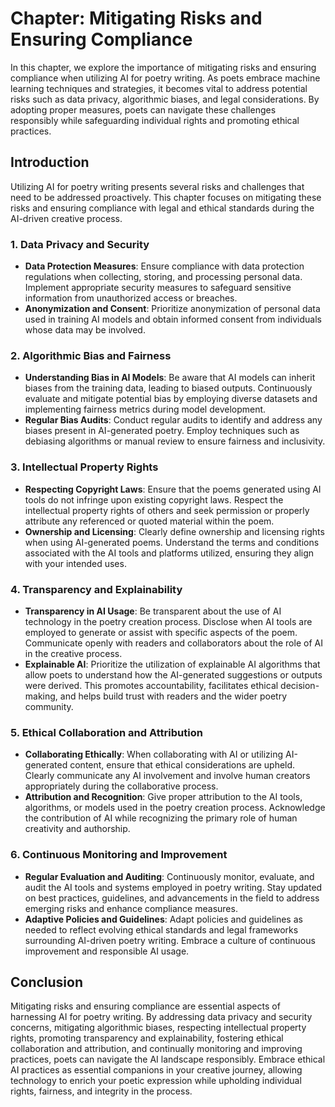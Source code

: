 Chapter: Mitigating Risks and Ensuring Compliance
=================================================

In this chapter, we explore the importance of mitigating risks and ensuring compliance when utilizing AI for poetry writing. As poets embrace machine learning techniques and strategies, it becomes vital to address potential risks such as data privacy, algorithmic biases, and legal considerations. By adopting proper measures, poets can navigate these challenges responsibly while safeguarding individual rights and promoting ethical practices.

Introduction
------------

Utilizing AI for poetry writing presents several risks and challenges that need to be addressed proactively. This chapter focuses on mitigating these risks and ensuring compliance with legal and ethical standards during the AI-driven creative process.

### 1. Data Privacy and Security

* **Data Protection Measures**: Ensure compliance with data protection regulations when collecting, storing, and processing personal data. Implement appropriate security measures to safeguard sensitive information from unauthorized access or breaches.
* **Anonymization and Consent**: Prioritize anonymization of personal data used in training AI models and obtain informed consent from individuals whose data may be involved.

### 2. Algorithmic Bias and Fairness

* **Understanding Bias in AI Models**: Be aware that AI models can inherit biases from the training data, leading to biased outputs. Continuously evaluate and mitigate potential bias by employing diverse datasets and implementing fairness metrics during model development.
* **Regular Bias Audits**: Conduct regular audits to identify and address any biases present in AI-generated poetry. Employ techniques such as debiasing algorithms or manual review to ensure fairness and inclusivity.

### 3. Intellectual Property Rights

* **Respecting Copyright Laws**: Ensure that the poems generated using AI tools do not infringe upon existing copyright laws. Respect the intellectual property rights of others and seek permission or properly attribute any referenced or quoted material within the poem.
* **Ownership and Licensing**: Clearly define ownership and licensing rights when using AI-generated poems. Understand the terms and conditions associated with the AI tools and platforms utilized, ensuring they align with your intended uses.

### 4. Transparency and Explainability

* **Transparency in AI Usage**: Be transparent about the use of AI technology in the poetry creation process. Disclose when AI tools are employed to generate or assist with specific aspects of the poem. Communicate openly with readers and collaborators about the role of AI in the creative process.
* **Explainable AI**: Prioritize the utilization of explainable AI algorithms that allow poets to understand how the AI-generated suggestions or outputs were derived. This promotes accountability, facilitates ethical decision-making, and helps build trust with readers and the wider poetry community.

### 5. Ethical Collaboration and Attribution

* **Collaborating Ethically**: When collaborating with AI or utilizing AI-generated content, ensure that ethical considerations are upheld. Clearly communicate any AI involvement and involve human creators appropriately during the collaborative process.
* **Attribution and Recognition**: Give proper attribution to the AI tools, algorithms, or models used in the poetry creation process. Acknowledge the contribution of AI while recognizing the primary role of human creativity and authorship.

### 6. Continuous Monitoring and Improvement

* **Regular Evaluation and Auditing**: Continuously monitor, evaluate, and audit the AI tools and systems employed in poetry writing. Stay updated on best practices, guidelines, and advancements in the field to address emerging risks and enhance compliance measures.
* **Adaptive Policies and Guidelines**: Adapt policies and guidelines as needed to reflect evolving ethical standards and legal frameworks surrounding AI-driven poetry writing. Embrace a culture of continuous improvement and responsible AI usage.

Conclusion
----------

Mitigating risks and ensuring compliance are essential aspects of harnessing AI for poetry writing. By addressing data privacy and security concerns, mitigating algorithmic biases, respecting intellectual property rights, promoting transparency and explainability, fostering ethical collaboration and attribution, and continually monitoring and improving practices, poets can navigate the AI landscape responsibly. Embrace ethical AI practices as essential companions in your creative journey, allowing technology to enrich your poetic expression while upholding individual rights, fairness, and integrity in the process.
